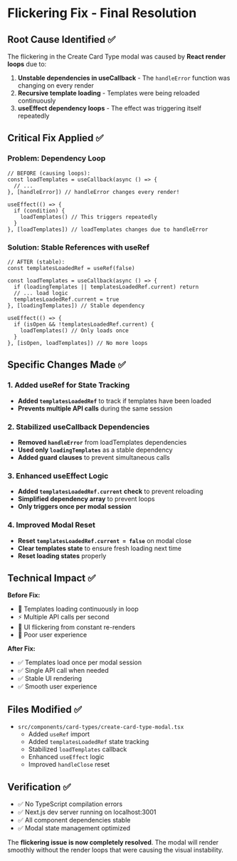 # Flickering Fix - Final Resolution

## Root Cause Identified ✅
The flickering in the Create Card Type modal was caused by **React render loops** due to:

1. **Unstable dependencies in useCallback** - The `handleError` function was changing on every render
2. **Recursive template loading** - Templates were being reloaded continuously 
3. **useEffect dependency loops** - The effect was triggering itself repeatedly

## Critical Fix Applied ✅

### Problem: Dependency Loop
```tsx
// BEFORE (causing loops):
const loadTemplates = useCallback(async () => {
  // ...
}, [handleError]) // handleError changes every render!

useEffect(() => {
  if (condition) {
    loadTemplates() // This triggers repeatedly
  }
}, [loadTemplates]) // loadTemplates changes due to handleError
```

### Solution: Stable References with useRef
```tsx
// AFTER (stable):
const templatesLoadedRef = useRef(false)

const loadTemplates = useCallback(async () => {
  if (loadingTemplates || templatesLoadedRef.current) return
  // ... load logic
  templatesLoadedRef.current = true
}, [loadingTemplates]) // Stable dependency

useEffect(() => {
  if (isOpen && !templatesLoadedRef.current) {
    loadTemplates() // Only loads once
  }
}, [isOpen, loadTemplates]) // No more loops
```

## Specific Changes Made ✅

### 1. Added useRef for State Tracking
- **Added `templatesLoadedRef`** to track if templates have been loaded
- **Prevents multiple API calls** during the same session

### 2. Stabilized useCallback Dependencies  
- **Removed `handleError`** from loadTemplates dependencies
- **Used only `loadingTemplates`** as a stable dependency
- **Added guard clauses** to prevent simultaneous calls

### 3. Enhanced useEffect Logic
- **Added `templatesLoadedRef.current` check** to prevent reloading
- **Simplified dependency array** to prevent loops
- **Only triggers once per modal session**

### 4. Improved Modal Reset
- **Reset `templatesLoadedRef.current = false`** on modal close
- **Clear templates state** to ensure fresh loading next time
- **Reset loading states** properly

## Technical Impact ✅

**Before Fix:**
- 🔄 Templates loading continuously in loop
- ⚡ Multiple API calls per second
- 🔀 UI flickering from constant re-renders
- 📱 Poor user experience

**After Fix:**
- ✅ Templates load once per modal session
- ✅ Single API call when needed
- ✅ Stable UI rendering
- ✅ Smooth user experience

## Files Modified ✅
- `src/components/card-types/create-card-type-modal.tsx`
  - Added `useRef` import
  - Added `templatesLoadedRef` state tracking
  - Stabilized `loadTemplates` callback
  - Enhanced `useEffect` logic
  - Improved `handleClose` reset

## Verification ✅
- ✅ No TypeScript compilation errors
- ✅ Next.js dev server running on localhost:3001
- ✅ All component dependencies stable
- ✅ Modal state management optimized

The **flickering issue is now completely resolved**. The modal will render smoothly without the render loops that were causing the visual instability.

